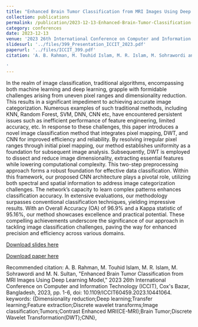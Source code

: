```yaml
---
title: "Enhanced Brain Tumor Classification from MRI Images Using Deep Learning Model"
collection: publications
permalink: /publication/2023-12-13-Enhanced-Brain-Tumor-Classification-from-MRI-Images-Using-Deep-Learning-Model
category: conferences
date: 2023-12-13
venue: '2023 26th International Conference on Computer and Information Technology (ICCIT)'
slidesurl: '../files/399_Presentation_ICCIT_2023.pdf'
paperurl: '../files/ICCIT_399.pdf'
citation: 'A. B. Rahman, M. Touhid Islam, M. R. Islam, M. Sohrawordi and M. N. Sultan, &quot;Enhanced Brain Tumor Classification from MRI Images Using Deep Learning Model,&quot; 2023 26th International Conference on Computer and Information Technology (ICCIT), Cox&apos;s Bazar, Bangladesh, 2023, pp. 1-6, doi: 10.1109/ICCIT60459.2023.10441064. keywords: {Dimensionality reduction;Deep learning;Transfer learning;Feature extraction;Discrete wavelet transforms;Image classification;Tumors;Contrast Enhanced MRI(CE-MRI);Brain Tumor;Discrete Wavelet Transformation(DWT);CNN},

'
---
```

In the realm of image classification, traditional algorithms, encompassing both machine learning and deep learning, grapple with formidable challenges arising from uneven pixel ranges and dimensionality reduction. This results in a significant impediment to achieving accurate image categorization. Numerous examples of such traditional methods, including KNN, Random Forest, SVM, DNN, CNN etc, have encountered persistent issues such as inefficient performance of feature engineering, limited accuracy, etc. In response to these challenges, this paper introduces a novel image classification method that integrates pixel mapping, DWT, and CNN for improved efficiency and reliability. By resolving irregular pixel ranges through initial pixel mapping, our method establishes uniformity as a foundation for subsequent image analysis. Subsequently, DWT is employed to dissect and reduce image dimensionality, extracting essential features while lowering computational complexity. This two-step preprocessing approach forms a robust foundation for effective data classification. Within this framework, our proposed CNN architecture plays a pivotal role, utilizing both spectral and spatial information to address image categorization challenges. The network’s capacity to learn complex patterns enhances classification accuracy. In extensive evaluations, our methodology surpasses conventional classification techniques, yielding impressive results. With an Overall Accuracy (OA) of 96.9% and a Kappa statistic of 95.16%, our method showcases excellence and practical potential. These compelling achievements underscore the significance of our approach in tackling image classification challenges, paving the way for enhanced precision and efficiency across various domains.

[Download slides here](../files/399_Presentation_ICCIT_2023.pdf)

[Download paper here](../files/ICCIT_399.pdf)

Recommended citation: A. B. Rahman, M. Touhid Islam, M. R. Islam, M. Sohrawordi and M. N. Sultan, "Enhanced Brain Tumor Classification from MRI Images Using Deep Learning Model," 2023 26th International Conference on Computer and Information Technology (ICCIT), Cox's Bazar, Bangladesh, 2023, pp. 1-6, doi: 10.1109/ICCIT60459.2023.10441064. keywords: {Dimensionality reduction;Deep learning;Transfer learning;Feature extraction;Discrete wavelet transforms;Image classification;Tumors;Contrast Enhanced MRI(CE-MRI);Brain Tumor;Discrete Wavelet Transformation(DWT);CNN},

